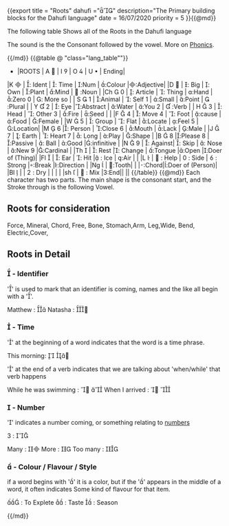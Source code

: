 {{export
title = "Roots"
dahufi =""
description="The Primary building blocks for the Dahufi language"
date = 16/07/2020
priority = 5
}}{{@md}}

The following table Shows all of the Roots in the Dahufi language

The sound is the the Consonant followed by the vowel. More on [Phonics](/language/phonics).

{{/md}}
{{@table @ "class=\"lang_table\""}}
* |ROOTS 	| A       	| I         	| O		| U  		| Ending|

|K 		| : Ident	| : Time	| :Num	| :Colour	|:Adjective|
|D 		| : Big    	| : Own    	| :Plant	| :Mind   	|  :Noun	 |
|Ch 	0	| : Article	| : Thing 	| :Hand	| :Zero 0	| : More so |
| S 	1	| :Animal	| : Self 1 	| :Small	| :Point  	|  :Plural	 |
| Y  	2 	| : Eye	|:Abstract	| :Water	| :You 2  	|  :Verb 	 |
| H 	3	| : Head	| : Other 3	| :Fire	| :Seed   	| 		 |
|F 	4	| : Move 4	| : Foot   	| :cause	| :Food   	| :Female	 |
|W 	5	| : Group	| : Flat	| :Locate	| :Feel 5	|:Location|
|M 	6	|: Person	| :Close 6	| :Mouth	| :Lack	| :Male	 |
|J 	7	| : Earth	| : Heart 7	| : Long	| :Play	| :Shape	 |
|B 	8	|:Please 8	| :Passive 	| : Ball	| :Good	|:infinitive |
|N 	9	| : Against| : Skip	| : Nose	| :New 9	|:Cardinal	 |
|Th  	| : Rest  		|: Change	| :Tongue	|:Open 	|:Doer of (Thing)|
|Fl 	| : Ear	| : Hit	| : Ice	| :Air	| 		 |
|L 	|  : Help	|  : Side	|  : Strong	|:Break |:Direction |
|Ng 	| :Tooth| | |:Chord|:Doer of (Person)|
|Bl  	| |  : Dry | | | |
|sh  	|  : Mix |:End|| ||
{{/table}}
{{@md}}
Each character has two parts. The main shape is the consonant start, and the Stroke through is the following Vowel.

Roots for consideration
--------------------

Force, Mineral, Chord, Free, Bone, Stomach,Arm, Leg,Wide, Bend, Electric,Cover,


Roots in Detail
----------------

###  - Identifier

'' is used to mark that an identifier is coming, names and the like all begin with a ''.

Matthew : 
Natasha : 

###  - Time

'' at the beginning of a word indicates that the word is a time phrase.

This morning:  

'' at the end of a verb indicates that we are talking about 'when/while' that verb happens

While he was swimming :  
When I arrived :  

###  - Number

'' indicates a number coming, or something relating to [numbers](/docs/language/countables)

3 : 

Many : 
More : 
Too many : 

###  - Colour / Flavour / Style

if a word begins with '' it is a color, but if the '' appears in the middle of a word, it often indicates Some kind of flavour for that item.

 : To Explete
 : Taste
 : Season

{{/md}}
